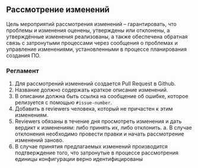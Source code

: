 ## Рассмотрение изменений

Цель мероприятий рассмотрения изменений – гарантировать, что проблемы и изменения
оценены, утверждены или отклонены, а утверждённые изменения реализованы, а также
обеспечена обратная связь с затронутыми процессами через сообщения о проблемах и
управление изменениями, установленными в процессе планирования создания ПО.

### Регламент

1. Для рассмотрений изменений создается Pull Request в Github.
1. Название должно содержать краткое описание изменений.
1. В описании должна быть ссылка на сообщение об ошибке, которое релизуется с помощью `#issue-number`.
1. Добавить в reviewers человека, который не причастен к этим изменениям.
1. Reviewers обязаны в течение дня просмотреть изменения и дать вердикт к изменениям: либо принять их, либо отклонить.
   a. В случае отклонения необходимо провести правки и начать рассмотрение изменений заново.
1. В случае принятия предлагаемых изменений производится подтверждение того, что затронутые в
   процессе рассмотрения единицы конфигурации верно идентифицированы
